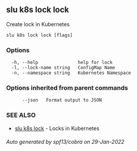 ## slu k8s lock lock

Create lock in Kubernetes

```
slu k8s lock lock [flags]
```

### Options

```
  -h, --help               help for lock
  -l, --lock-name string   ConfigMap Name
  -n, --namespace string   Kubernetes Namespace
```

### Options inherited from parent commands

```
      --json   Format output to JSON
```

### SEE ALSO

* [slu k8s lock](slu_k8s_lock.md)	 - Locks in Kubernetes

###### Auto generated by spf13/cobra on 29-Jan-2022
